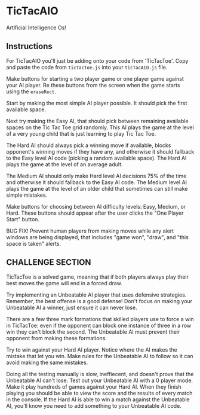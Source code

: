 # TicTacAIO

Artificial Intelligence Os!

## Instructions

For TicTacAIO you'll just be adding onto your code from 'TicTacToe'. Copy and paste the code from `ticTacToe.js` into your `ticTacAIO.js` file.

Make buttons for starting a two player game or one player game against your AI player. Re these buttons from the screen when the game starts using the `eraseRect`.

Start by making the most simple AI player possible. It should pick the first available space.

Next try making the Easy AI, that should pick between remaining available spaces on the Tic Tac Toe grid randomly. This AI plays the game at the level of a very young child that is just learning to play Tic Tac Toe.

The Hard AI should always pick a winning move if available, blocks opponent's winning moves if they have any, and otherwise it should fallback to the Easy level AI code (picking a random available space). The Hard AI plays the game at the level of an average adult.

The Medium AI should only make Hard level AI decisions 75% of the time and otherwise it should fallback to the Easy AI code. The Medium level AI plays the game at the level of an older child that sometimes can still make simple mistakes.

Make buttons for choosing between AI difficulty levels: Easy, Medium, or Hard. These buttons should appear after the user clicks the "One Player Start" button.

BUG FIX! Prevent human players from making moves while any alert windows are being displayed, that includes "game won", "draw", and "this space is taken" alerts.

## CHALLENGE SECTION

TicTacToe is a solved game, meaning that if both players always play their best moves the game will end in a forced draw.

Try implementing an Unbeatable AI player that uses defensive strategies. Remember, the best offense is a good defense! Don't focus on making your Unbeatable AI a winner, just ensure it can never lose.

There are a few three mark formations that skilled players use to force a win in TicTacToe: even if the opponent can block one instance of three in a row win they can't block the second. The Unbeatable AI must prevent their opponent from making these formations.

Try to win against your Hard AI player. Notice where the AI makes the mistake that let you win. Make rules for the Unbeatable AI to follow so it can avoid making the same mistakes.

Doing all the testing manually is slow, ineffiecent, and doesn't prove that the Unbeatable AI can't lose. Test out your Unbeatable AI with a 0 player mode. Make it play hundreds of games against your Hard AI. When they finish playing you should be able to view the score and the results of every match in the console. If the Hard AI is able to win a match against the Unbeatable AI, you'll know you need to add something to your Unbeatable AI code.
